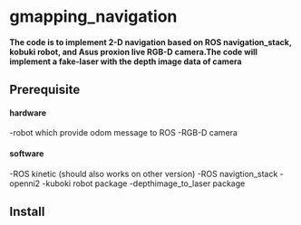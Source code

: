 # gmapping_navigation
#### The code is to implement 2-D navigation based on ROS navigation_stack, kobuki robot, and Asus proxion live RGB-D camera.The code will implement a fake-laser with the depth image data of camera 

## Prerequisite
#### hardware 
-robot which provide odom message to ROS
-RGB-D camera
#### software 
-ROS kinetic (should also works on other version)
-ROS navigtion_stack 
-openni2
-kuboki robot package 
-depthimage_to_laser package

## Install
